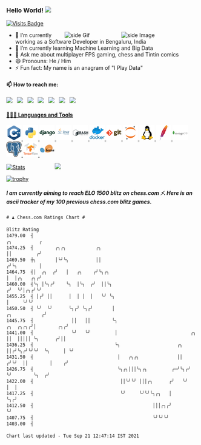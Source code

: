   ### Hello World!  <img src="https://github.com/sciencepal/sciencepal/blob/master/assets/Hi.gif" width="29px">
  [![Visits Badge](https://badges.pufler.dev/visits/sciencepal/sciencepal)](https://badges.pufler.dev/visits/sciencepal/sciencepal)
  
<img src="https://github.com/sciencepal/sciencepal/blob/master/assets/life_balance.gif" alt="side Image" align="right" width="200" height="auto" />
<a href="https://ko-fi.com/sciencepal"> <img src="https://media3.giphy.com/media/ZEB6yFbLnhyQf7g3hn/giphy.gif" alt="side Gif" align="right" width="150" height="auto"/> </a>
  
  - 🔭 I’m currently working as a Software Developer in Bengaluru, India
  - 🌱 I’m currently learning Machine Learning and Big Data
  - 💬 Ask me about multiplayer FPS gaming, chess and Tintin comics
  - 😄 Pronouns: He / Him
  - ⚡ Fun fact: My name is an anagram of "I Play Data"
  
  #### 📫 How to reach me:
  
  [<img src="https://upload.wikimedia.org/wikipedia/commons/8/83/Steam_icon_logo.svg" width="3.5%"/>](https://steamcommunity.com/id/mongocds/)  &nbsp; [<img src="https://github.com/sciencepal/sciencepal/blob/master/assets/discord-round.svg" width="3.5%"/>](https://discord.gg/MnUUbHe)  &nbsp; [<img src="https://img.icons8.com/color/48/000000/twitter.png" width="3.5%"/>](https://twitter.com/sciencepal)  &nbsp; [<img src="https://img.icons8.com/color/48/000000/linkedin.png" width="3.5%"/>](https://www.linkedin.com/in/adityapal1/)  &nbsp; [<img src="https://img.icons8.com/fluent/48/000000/facebook-new.png" width="3.5%"/>](https://www.facebook.com/sciencepal/)  &nbsp; [<img src="https://img.icons8.com/fluent/48/000000/instagram-new.png" width="3.5%"/>](https://www.instagram.com/aditya_sciencepal/)  &nbsp; <a href="mailto:aditya.pal.science@gmail.com"> <img src="https://img.icons8.com/fluent/48/000000/gmail.png" width="3.5%"/>
  
  #### 👨🏻‍💻 Languages and Tools <br />
  <code><img height="40" src="https://raw.githubusercontent.com/github/explore/80688e429a7d4ef2fca1e82350fe8e3517d3494d/topics/cpp/cpp.png"></code>
  <code><img height="40" src="https://raw.githubusercontent.com/github/explore/80688e429a7d4ef2fca1e82350fe8e3517d3494d/topics/python/python.png"></code>
  <code><img height="40" src="https://raw.githubusercontent.com/github/explore/80688e429a7d4ef2fca1e82350fe8e3517d3494d/topics/django/django.png"></code>
  <code><img height="40" src="https://raw.githubusercontent.com/github/explore/80688e429a7d4ef2fca1e82350fe8e3517d3494d/topics/java/java.png"></code>
  <code><img height="40" src="https://raw.githubusercontent.com/github/explore/80688e429a7d4ef2fca1e82350fe8e3517d3494d/topics/bash/bash.png"></code>
  <code><img height="40" src="https://raw.githubusercontent.com/github/explore/80688e429a7d4ef2fca1e82350fe8e3517d3494d/topics/docker/docker.png"></code>
  <code><img height="40" src="https://raw.githubusercontent.com/github/explore/80688e429a7d4ef2fca1e82350fe8e3517d3494d/topics/git/git.png"></code>
  <code><img height="40" src="https://raw.githubusercontent.com/github/explore/80688e429a7d4ef2fca1e82350fe8e3517d3494d/topics/jupyter-notebook/jupyter-notebook.png"></code>
  <code><img height="40" src="https://raw.githubusercontent.com/github/explore/80688e429a7d4ef2fca1e82350fe8e3517d3494d/topics/linux/linux.png"></code>
  <code><img height="40" src="https://raw.githubusercontent.com/github/explore/80688e429a7d4ef2fca1e82350fe8e3517d3494d/topics/maven/maven.png"></code>
  <code><img height="40" src="https://raw.githubusercontent.com/github/explore/80688e429a7d4ef2fca1e82350fe8e3517d3494d/topics/mongodb/mongodb.png"></code>
  <code><img height="40" src="https://raw.githubusercontent.com/github/explore/80688e429a7d4ef2fca1e82350fe8e3517d3494d/topics/postgresql/postgresql.png"></code>
  <code><img height="40" src="https://raw.githubusercontent.com/github/explore/80688e429a7d4ef2fca1e82350fe8e3517d3494d/topics/tensorflow/tensorflow.png"></code>
  <code><img height="40" src="https://raw.githubusercontent.com/github/explore/80688e429a7d4ef2fca1e82350fe8e3517d3494d/topics/scikit-learn/scikit-learn.png"></code>
  
  [![Stats](https://github-readme-stats.vercel.app/api?username=sciencepal&show_icons=true&theme=radical)](https://github-readme-stats.vercel.app/api?username=sciencepal&show_icons=true&theme=radical)&nbsp; &nbsp; &nbsp; &nbsp; &nbsp; &nbsp; &nbsp; &nbsp; &nbsp; &nbsp; <img src="https://github.com/sciencepal/sciencepal/blob/master/assets/saved.gif" width="195">
  
  [![trophy](https://github-profile-trophy.vercel.app/?username=sciencepal&theme=juicyfresh&no-frame=true&row=1&&margin-w=20&no-bg=true)](https://github-profile-trophy.vercel.app/?username=sciencepal&theme=juicyfresh&no-frame=true&row=1&&margin-w=20&no-bg=true)
  
  ##### I am currently aiming to reach ELO 1500 blitz on chess.com ⚡. Here is an ascii tracker of my 100 previous chess.com blitz games.

  ```
  # ♟︎ Chess.com Ratings Chart #
  
  Blitz Rating
 1479.00  ┤                                                                                      ╭╮          ╭
 1474.25  ┤        ╭╮╭╮           ╭╮                                                             ││         ╭╯
 1469.50  ┼╮       │╰╯╰╮          ││                                                            ╭╯╰╮        │
 1464.75  ┤│  ╭╮  ╭╯   │   ╭╮    ╭╯╰╮╭╮                                                         │  │╭╮   ╭╮╭╯
 1460.00  ┤╰╮ │╰╮╭╯    ╰╮  │╰╮  ╭╯  ││╰╮                                                       ╭╯  ╰╯│╭╮╭╯╰╯
 1455.25  ┤ │╭╯ ││      │  │ │  │   ╰╯ ╰╮                                                      │     ╰╯╰╯
 1450.50  ┤ ╰╯  ╰╯      ╰╮╭╯ ╰╮╭╯       │                                        ╭╮           ╭╯
 1445.75  ┤              ││   ││        ╰╮                              ╭╮  ╭╮╭╮╭╯│        ╭╮╭╯
 1441.00  ┤              ╰╯   ╰╯         │                           ╭╮ ││  │││││ ╰╮      ╭╯││
 1436.25  ┤                              ╰╮                     ╭╮   ││╭╯╰╮╭╯╰╯╰╯  ╰╮     │ ╰╯
 1431.50  ┤                               │   ╭╮╭╮              ││  ╭╯╰╯  ││        │    ╭╯
 1426.75  ┤                               ╰╮╭╮│││╰╮╭╮         ╭─╯╰╮╭╯     ╰╯        ╰╮  ╭╯
 1422.00  ┤                                ││╰╯╰╯ │││╭╮      ╭╯   ╰╯                 │  │
 1417.25  ┤                                ╰╯     ╰╯╰╯╰╮╭╮   │                       ╰╮╭╯
 1412.50  ┤                                            │││╭╮╭╯                        ╰╯
 1407.75  ┤                                            ╰╯╰╯╰╯
 1403.00  ┤

Chart last updated - Tue Sep 21 12:47:14 IST 2021  
  ```
  
